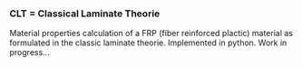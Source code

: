 ### CLT = Classical Laminate Theorie ###
Material properties calculation of a FRP (fiber reinforced plactic) material as formulated in the classic laminate theorie.
Implemented in python. 
Work in progress...
